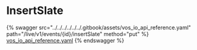 # InsertSlate

{% swagger src="../../../../../../.gitbook/assets/vos_io_api_reference.yaml" path="/live/v1/events/{id}/insertSlate" method="put" %}
[vos_io_api_reference.yaml](../../../../../../.gitbook/assets/vos_io_api_reference.yaml)
{% endswagger %}
